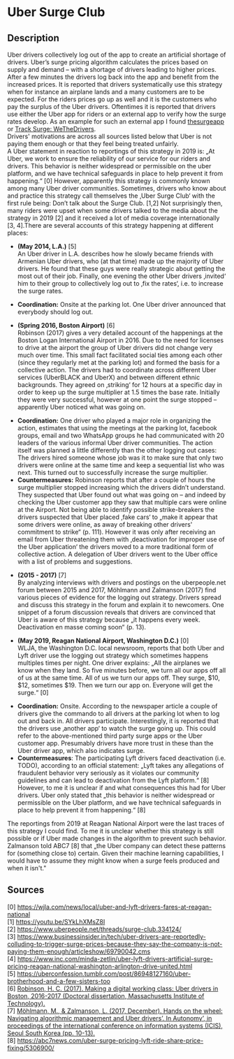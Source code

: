 # Uber Surge Club

## Description

Uber drivers collectively log out of the app to create an artificial shortage of drivers. Uber’s surge pricing algorithm calculates the prices based on supply and demand – with a shortage of drivers leading to higher prices. After a few minutes the drivers log back into the app and benefit from the increased prices. It is reported that drivers systematically use this strategy when for instance an airplane lands and a many customers are to be expected. For the riders prices go up as well and it is the customers who pay the surplus of the Uber drivers. Oftentimes it is reported that drivers use either the Uber app for riders or an external app to verify how the surge rates develop. As an example for such an external app I found [thesurgeapp](http://www.surgeapp.org/) or [Track Surge: WeTheDrivers](https://play.google.com/store/apps/details?id=net.jerryhuang.WeTheDrivers&hl=en_US).   
Drivers' motivations are across all sources listed below that Uber is not paying them enough or that they feel being treated unfairly.   
A Uber statement in reaction to reportings of this strategy in 2019 is: „At Uber, we work to ensure the reliability of our service for our riders and drivers. This behavior is neither widespread or permissible on the uber platform, and we have technical safeguards in place to help prevent it from happening.“ [0]   However, apparently this strategy is commonly known among many Uber driver communities. Sometimes, drivers who know about and practice this strategy call themselves the ‚Uber Surge Club‘ with the first rule being: Don’t talk about the Surge Club. [1,2]   Not surprisingly then, many riders were upset when some drivers talked to the media about the strategy in 2019 [2] and it received a lot of media coverage internationally [3, 4].There are several accounts of this strategy happening at different places: 

* **(May 2014, L.A.)** [5]    
An Uber driver in L.A. describes how he slowly became friends with Armenian Uber drivers, who (at that time) made up the majority of Uber drivers. He found that these guys were really strategic about getting the most out of their job. Finally, one evening the other Uber drivers ‚invited‘ him to their group to collectively log out to ‚fix the rates‘, i.e. to increase the surge rates.   
+ **Coordination:** Onsite at the parking lot. One Uber driver announced that everybody should log out.  

* **(Spring 2016, Boston Airport)** [6]    
Robinson (2017) gives a very detailed account of the happenings at the Boston Logan International Airport in 2016. Due to the need for licenses to drive at the airport the group of Uber drivers did not change very much over time. This small fact facilitated social ties among each other (since they regularly met at the parking lot) and formed the basis for a collective action. The drivers had to coordinate across different Uber services (UberBLACK and UberX) and between different ethnic backgrounds. They agreed on ‚striking‘ for 12 hours at a specific day in order to keep up the surge multiplier at 1.5 times the base rate. Initially they were very successful, however at one point the surge stopped – apparently Uber noticed what was going on.   
+ **Coordination:** One driver who played a major role in organizing the action, estimates that using the meetings at the parking lot, facebook groups, email and two WhatsApp groups he had communicated with 20 leaders of the various informal Uber driver communities.    The action itself was planned a little differently than the other logging out cases: The drivers hired someone whose job was it to make sure that only two drivers were online at the same time and keep a sequential list who was next. This turned out to successfully increase the surge multiplier.   
+ **Countermeasures:** Robinson reports that after a couple of hours the surge multiplier stopped increasing which the drivers didn’t understand. They suspected that Uber found out what was going on – and indeed by checking the Uber customer app they saw that multiple cars were online at the Airport. Not being able to identify possible strike-breakers the drivers suspected that Uber placed ‚fake cars‘ to „make it appear that some drivers were online, as away of breaking other drivers' commitment to strike“ (p. 111). However it was only after receiving an email from Uber threatening them with ‚deactivation for improper use of the Uber application‘ the drivers moved to a more traditional form of collective action. A delegation of Uber drivers went to the Uber office with a list of problems and suggestions.  

* **(2015 - 2017)** [7]   
By analyzing interviews with drivers and postings on the uberpeople.net forum between 2015 and 2017, Möhlmann and Zalmanson (2017) find various pieces of evidence for the logging out strategy. Drivers spread and discuss this strategy in the forum and explain it to newcomers. One snippet of a forum discussion reveals that drivers are convinced that Uber is aware of this strategy because „it happens every week. Deactivation en masse coming soon“ (p. 13).  

* **(May 2019, Reagan National Airport, Washington D.C.)** [0]   
WLJA, the Washington D.C. local newsroom, reports that both Uber and Lyft driver use the logging out strategy which sometimes happens multiples times per night. One driver explains: „All the airplanes we know when they land. So five minutes before, we turn all our apps off all of us at the same time. All of us we turn our apps off. They surge, $10, $12, sometimes $19. Then we turn our app on. Everyone will get the surge.“ [0]  
+ **Coordination:** Onsite. According to the newspaper article a couple of drivers give the commando to all drivers at the parking lot when to log out and back in. All drivers participate. Interestingly, it is reported that the drivers use ‚another app‘ to watch the surge going up. This could refer to the above-mentioned third party surge apps or the Uber customer app. Presumably drivers have more trust in these than the Uber driver app, which also indicates surge.   
+ **Countermeasures**: The participating Lyft drivers faced deactivation (i.e. TODO), according to an official statement: „Lyft takes any allegations of fraudulent behavior very seriously as it violates our community guidelines and can lead to deactivation from the Lyft platform.“ [8]  
However, to me it is unclear if and what consequences this had for Uber drivers. Uber only stated that „this behavior is neither widespread or permissible on the Uber platform, and we have technical safeguards in place to help prevent it from happening.“ [8]  

The reportings from 2019 at Reagan National Airport were the last traces of this strategy I could find. To me it is unclear whether this strategy is still possible or if Uber made changes in the algorithm to prevent such behavior.   Zalmanson told ABC7 [8] that „the Uber company can detect these patterns for (something close to) certain. Given their machine learning capabilities, I would have to assume they might know when a surge feels produced and when it isn't."   




## Sources

[0] https://wjla.com/news/local/uber-and-lyft-drivers-fares-at-reagan-national   
[1] https://youtu.be/SYkLhXMsZ8I   
[2] https://www.uberpeople.net/threads/surge-club.334124/   
[3] https://www.businessinsider.in/tech/uber-drivers-are-reportedly-colluding-to-trigger-surge-prices-because-they-say-the-company-is-not-paying-them-enough/articleshow/69790042.cms   
[4] https://www.inc.com/minda-zetlin/uber-lyft-drivers-artificial-surge-pricing-reagan-national-washington-arlington-drive-united.html   
[5] https://uberconfession.tumblr.com/post/86948127160/uber-brotherhood-and-a-few-sisters-too   
[6] [Robinson, H. C. (2017). Making a digital working class: Uber drivers in Boston, 2016-2017 (Doctoral dissertation, Massachusetts Institute of Technology).](http://hdl.handle.net/1721.1/113946)  
[7] [Möhlmann, M., & Zalmanson, L. (2017, December). Hands on the wheel: Navigating algorithmic management and Uber drivers’. In Autonomy’, in proceedings of the international conference on information systems (ICIS), Seoul South Korea (pp. 10-13).](https://www.researchgate.net/publication/319965259)     
[8] https://abc7news.com/uber-surge-pricing-lyft-ride-share-price-fixing/5306900/  
